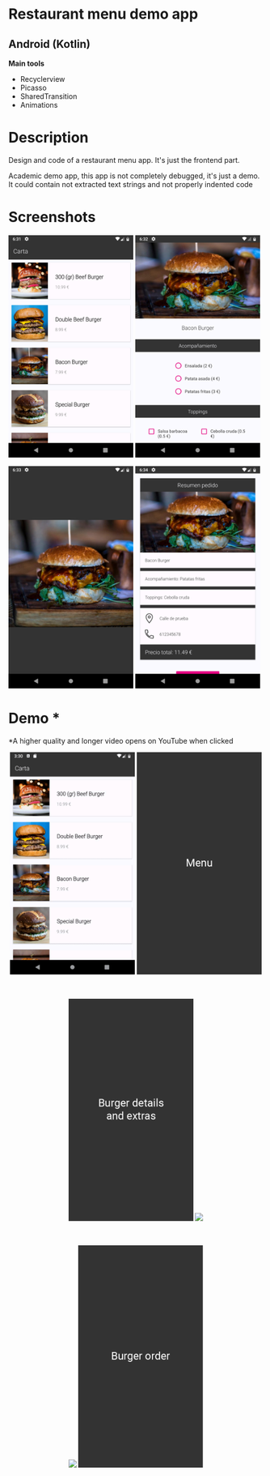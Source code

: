 <h1>Restaurant menu demo app</h1>
<h2>Android (Kotlin)</h2>
<b>Main tools</b>
<ul>
<li>Recyclerview</li>
<li>Picasso</li>
<li>SharedTransition</li>
<li>Animations</li>
</ul>

<h1>Description</h1>
<p>Design and code of a restaurant menu app. It's just the frontend part.</p>
<p>Academic demo app, this app is not completely debugged, it's just a demo. It could contain not extracted text strings and not properly indented code</p>

<h1>Screenshots</h1>
<p>
  <a href='#img1'><img id='img1' width = '49%' src='device-2019-02-05-123200.png'/></a>
  <a href='#img2'><img id='img2' width = '49%' src='device-2019-02-05-123255.png'/></a>
</p>
<p>
  <a href='#img3'><img id='img3' width = '49%' src='device-2019-02-05-123346.png'/></a>
  <a href='#img4'><img id='img4' width = '49%' src='device-2019-02-05-123438.png'/></a>
</p>

<h1>Demo *</h1>
<p style>*A higher quality and longer video opens on YouTube when clicked</p>

<p align="center">
  <a href='https://www.youtube.com/watch?v=-EaXq6ROKbI'><img width = '49%' src='AppPizzeria1_low.gif'/></a>
  <a href='#imgE1'><img id='imgE1' width = '49%' src='AppPizzeria1.png'/></a>
</p>
<br>
<p align="center">
  <a href='#imgE2'><img id='imgE2' width = '49%' src='AppPizzeria2.png'/></a>
  <a href='https://www.youtube.com/watch?v=pCmnH_UwlHw'><img width = '49%' src='AppPizzeria2_low.gif'/></a>
</p>
<br>
<p align="center">
  <a href='https://www.youtube.com/watch?v=C5MCig31mpg'><img width = '49%' src='AppPizzeria3_low.gif'/></a>
   <a href='#imgE3'><img id='imgE3' width = '49%' src='AppPizzeria3.png'/></a>
</p>
